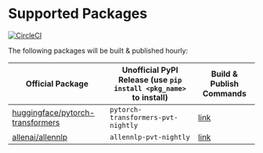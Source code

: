 # Supported Packages

[![CircleCI](https://circleci.com/gh/huntzhan/UPPNVU.svg?style=svg)](https://circleci.com/gh/huntzhan/UPPNVU)

The following packages will be built & published hourly:

| Official Package                                             | Unofficial PyPI Release (use `pip install <pkg_name>` to install) | Build  & Publish Commands                                    |
| ------------------------------------------------------------ | ------------------------------------------------------------ | ------------------------------------------------------------ |
| [huggingface/pytorch-transformers](https://github.com/huggingface/pytorch-transformers) | `pytorch-transformers-pvt-nightly`                           | [link](https://github.com/huntzhan/UPPNVU/blob/23fb6399d301042d926543666300e531670c3b82/.circleci/config.yml#L3-L17) |
| [allenai/allennlp](https://github.com/allenai/allennlp)      | `allennlp-pvt-nightly`                                       | [link](https://github.com/huntzhan/UPPNVU/blob/23fb6399d301042d926543666300e531670c3b82/.circleci/config.yml#L18-L32) |

